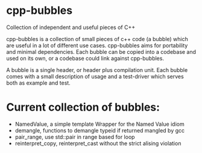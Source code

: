 # cpp-bubbles
Collection of independent and useful pieces of C++ 

cpp-bubbles is a collection of small pieces of c++ code (a bubble) which are useful in a lot of different use cases.
cpp-bubbles aims for portability and minimal dependencies. Each bubble can be copied into a codebase and used on its own, or a codebase could link against cpp-bubbles.

A bubble is a single header, or header plus compilation unit.
Each bubble comes with a small description of usage and a test-driver which serves both as example and test.

# Current collection of bubbles:
* NamedValue, a simple template Wrapper for the Named Value idiom
* demangle, functions to demangle typeid if returned mangled by gcc
* pair_range, use std::pair<Iterator> in range based for loop
* reinterpret_copy, reinterpret_cast without the strict alising violation
